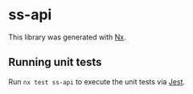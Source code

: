 # ss-api

This library was generated with [Nx](https://nx.dev).

## Running unit tests

Run `nx test ss-api` to execute the unit tests via [Jest](https://jestjs.io).
